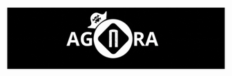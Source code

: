 ![Descripción opcional](https://raw.githubusercontent.com/agoralatam/agoralatam/refs/heads/main/content/top_pannel.gif)
